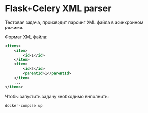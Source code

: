 # Flask+Celery XML parser

Тестовая задача, производит парсинг XML файла в асинхронном режиме.

Формат XML файла:

```xml
<items>
    <item>
        <id>1</id>
    </item>
    <item>
        <id>2</id>
        <parentId>1</parentId>
    </item>
    ...
</items>
```

Чтобы запустить задачу необходимо выполнить:
```sh
docker-compose up
```